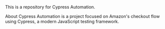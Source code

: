 This is a repository for Cypress Automation.

About
Cypress Automation is a project focused on Amazon's checkout flow using Cypress, a modern JavaScript testing framework.
